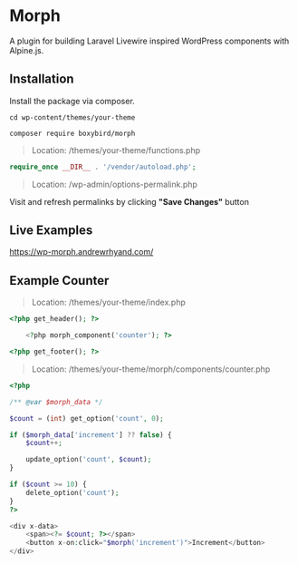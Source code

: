 # Morph

A plugin for building Laravel Livewire inspired WordPress components with Alpine.js.

## Installation

Install the package via composer.

```
cd wp-content/themes/your-theme
```

```
composer require boxybird/morph
```
> Location: /themes/your-theme/functions.php

```php
require_once __DIR__ . '/vendor/autoload.php';
```
> Location: /wp-admin/options-permalink.php

Visit and refresh permalinks by clicking **"Save Changes"** button

## Live Examples

https://wp-morph.andrewrhyand.com/

## Example Counter

> Location: /themes/your-theme/index.php

```php
<?php get_header(); ?>

    <?php morph_component('counter'); ?>

<?php get_footer(); ?>
```

> Location: /themes/your-theme/morph/components/counter.php

```php
<?php

/** @var $morph_data */

$count = (int) get_option('count', 0);

if ($morph_data['increment'] ?? false) {
    $count++;

    update_option('count', $count);
}

if ($count >= 10) {
    delete_option('count');   
}
?>

<div x-data>
    <span><?= $count; ?></span>
    <button x-on:click="$morph('increment')">Increment</button>
</div>
```
